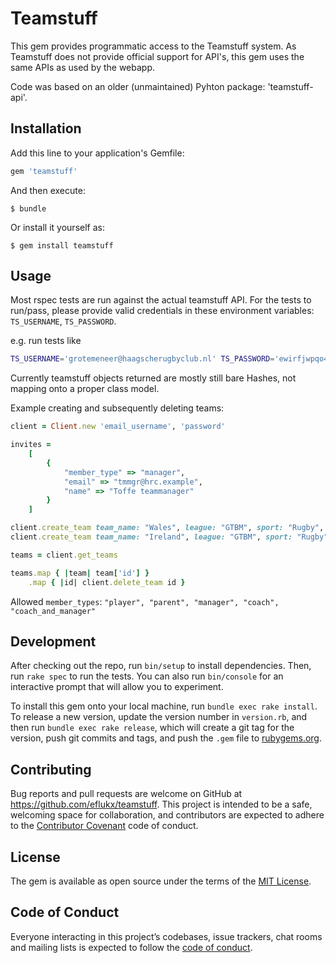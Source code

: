 # Teamstuff

This gem provides programmatic access to the Teamstuff system. As Teamstuff does not provide official support for API's,
this gem uses the same APIs as used by the webapp.

Code was based on an older (unmaintained) Pyhton package: 'teamstuff-api'. 

## Installation

Add this line to your application's Gemfile:

```ruby
gem 'teamstuff'
```

And then execute:

    $ bundle

Or install it yourself as:

    $ gem install teamstuff

## Usage

Most rspec tests are run against the actual teamstuff API. For the tests to run/pass, please provide valid credentials 
in these environment variables: `TS_USERNAME`, `TS_PASSWORD`.

e.g. run tests like
```bash
TS_USERNAME='grotemeneer@haagscherugbyclub.nl' TS_PASSWORD='ewirfjwpqo43098j' rake
```

Currently teamstuff objects returned are mostly still bare Hashes, not mapping onto a proper class model.

Example creating and subsequently deleting teams:

```ruby
client = Client.new 'email_username', 'password'

invites =
    [
        {
            "member_type" => "manager",
            "email" => "tmmgr@hrc.example",
            "name" => "Toffe teammanager"
        }
    ]

client.create_team team_name: "Wales", league: "GTBM", sport: "Rugby", invites: invites
client.create_team team_name: "Ireland", league: "GTBM", sport: "Rugby", invites: invites

teams = client.get_teams

teams.map { |team| team['id'] }
    .map { |id| client.delete_team id }
```

Allowed `member_types`: `"player", "parent", "manager", "coach", "coach_and_manager"`

## Development

After checking out the repo, run `bin/setup` to install dependencies. Then, run `rake spec` to run the tests. You can also run `bin/console` for an interactive prompt that will allow you to experiment.

To install this gem onto your local machine, run `bundle exec rake install`. To release a new version, update the version number in `version.rb`, and then run `bundle exec rake release`, which will create a git tag for the version, push git commits and tags, and push the `.gem` file to [rubygems.org](https://rubygems.org).

## Contributing

Bug reports and pull requests are welcome on GitHub at https://github.com/eflukx/teamstuff. This project is intended to be a safe, welcoming space for collaboration, and contributors are expected to adhere to the [Contributor Covenant](http://contributor-covenant.org) code of conduct.

## License

The gem is available as open source under the terms of the [MIT License](https://opensource.org/licenses/MIT).

## Code of Conduct

Everyone interacting in this project’s codebases, issue trackers, chat rooms and mailing lists is expected to follow the [code of conduct](https://github.com/[USERNAME]/teamstuff/blob/master/CODE_OF_CONDUCT.md).
